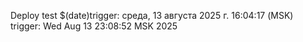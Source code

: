 
Deploy test $(date)trigger: среда, 13 августа 2025 г. 16:04:17 (MSK)
trigger: Wed Aug 13 23:08:52 MSK 2025
